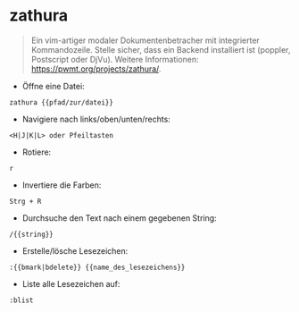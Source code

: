 # zathura

> Ein vim-artiger modaler Dokumentenbetracher mit integrierter Kommandozeile.
> Stelle sicher, dass ein Backend installiert ist (poppler, Postscript oder DjVu).
> Weitere Informationen: <https://pwmt.org/projects/zathura/>.

- Öffne eine Datei:

`zathura {{pfad/zur/datei}}`

- Navigiere nach links/oben/unten/rechts:

`<H|J|K|L> oder Pfeiltasten`

- Rotiere:

`r`

- Invertiere die Farben:

`Strg + R`

- Durchsuche den Text nach einem gegebenen String:

`/{{string}}`

- Erstelle/lösche Lesezeichen:

`:{{bmark|bdelete}} {{name_des_lesezeichens}}`

- Liste alle Lesezeichen auf:

`:blist`
